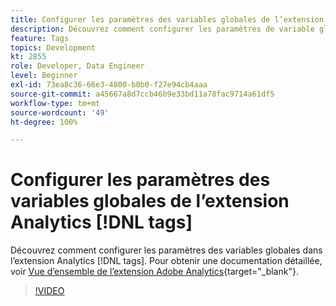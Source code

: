 ```yaml
---
title: Configurer les paramètres des variables globales de l’extension Analytics  [!DNL tags]
description: Découvrez comment configurer les paramètres de variable globale dans l’extension Analytics  [!DNL tags] .
feature: Tags
topics: Development
kt: 2855
role: Developer, Data Engineer
level: Beginner
exl-id: 73ea8c36-66e3-4800-b0b0-f27e94cb4aaa
source-git-commit: a45667a8d7ccb46b9e33bd11a78fac9714a61df5
workflow-type: tm+mt
source-wordcount: '49'
ht-degree: 100%

---
```


# Configurer les paramètres des variables globales de l’extension Analytics [!DNL tags]

Découvrez comment configurer les paramètres des variables globales dans l’extension Analytics [!DNL tags]. Pour obtenir une documentation détaillée, voir [Vue d’ensemble de l’extension Adobe Analytics](https://experienceleague.adobe.com/docs/experience-platform/tags/extensions/client/analytics/overview.html?lang=fr){target="_blank"}.

>[!VIDEO](https://video.tv.adobe.com/v/3427923/?quality=12&learn=on&captions=fre_fr)
